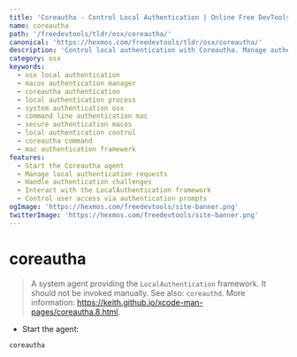 ```yaml
---
title: 'Coreautha - Control Local Authentication | Online Free DevTools by Hexmos'
name: coreautha
path: '/freedevtools/tldr/osx/coreautha/'
canonical: 'https://hexmos.com/freedevtools/tldr/osx/coreautha/'
description: 'Control local authentication with Coreautha. Manage authentication prompts and secure user access on macOS systems. Free online tool, no registration required.'
category: osx
keywords:
  - osx local authentication
  - macos authentication manager
  - coreautha authentication
  - local authentication process
  - system authentication osx
  - command line authentication mac
  - secure authentication macos
  - local authentication control
  - coreautha command
  - mac authentication framework
features:
  - Start the Coreautha agent
  - Manage local authentication requests
  - Handle authentication challenges
  - Interact with the LocalAuthentication framework
  - Control user access via authentication prompts
ogImage: 'https://hexmos.com/freedevtools/site-banner.png'
twitterImage: 'https://hexmos.com/freedevtools/site-banner.png'
---
```


# coreautha

> A system agent providing the `LocalAuthentication` framework.
> It should not be invoked manually.
> See also: `coreauthd`.
> More information: <https://keith.github.io/xcode-man-pages/coreautha.8.html>.

- Start the agent:

`coreautha`

